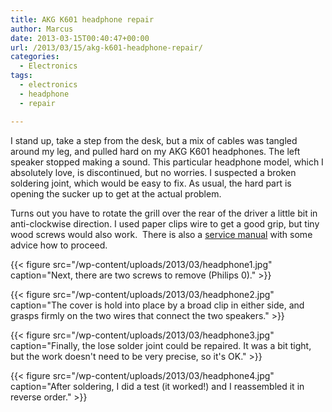 ```yaml
---
title: AKG K601 headphone repair
author: Marcus
date: 2013-03-15T00:40:47+00:00
url: /2013/03/15/akg-k601-headphone-repair/
categories:
  - Electronics
tags:
  - electronics
  - headphone
  - repair

---
```

I stand up, take a step from the desk, but a mix of cables was tangled around my leg, and pulled hard on my AKG K601 headphones. The left speaker stopped making a sound. This particular headphone model, which I absolutely love, is discontinued, but no worries. I suspected a broken soldering joint, which would be easy to fix. As usual, the hard part is opening the sucker up to get at the actual problem.

Turns out you have to rotate the grill over the rear of the driver a little bit in anti-clockwise direction. I used paper clips wire to get a good grip, but tiny wood screws would also work.  There is also a [service manual][1] with some advice how to proceed.

{{< figure src="/wp-content/uploads/2013/03/headphone1.jpg"
    caption="Next, there are two screws to remove (Philips 0)."  >}}

{{< figure src="/wp-content/uploads/2013/03/headphone2.jpg"
    caption="The cover is hold into place by a broad clip in either side, and grasps firmly on the two wires that connect the two speakers." >}}

{{< figure src="/wp-content/uploads/2013/03/headphone3.jpg"
    caption="Finally, the lose solder joint could be repaired. It was a bit tight, but the work doesn't need to be very precise, so it's OK." >}}

{{< figure src="/wp-content/uploads/2013/03/headphone4.jpg"
    caption="After soldering, I did a test (it worked!) and I reassembled it in reverse order." >}}

 [1]: http://www.akg.com/mediendatenbank2/psfile/datei/58/k601_k701439d5815555d1.pdf
